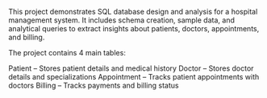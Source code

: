This project demonstrates SQL database design and analysis for a hospital management system.
It includes schema creation, sample data, and analytical queries to extract insights about patients, doctors, appointments, and billing.

The project contains 4 main tables:

Patient – Stores patient details and medical history
Doctor – Stores doctor details and specializations
Appointment – Tracks patient appointments with doctors
Billing – Tracks payments and billing status
